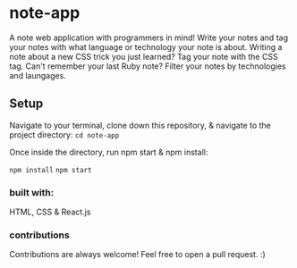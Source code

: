 # note-app 

A note web application with programmers in mind! Write your notes and tag your notes with what language or technology your note is about. Writing a note about a new CSS trick you just learned? Tag your note with the CSS tag. Can't remember your last Ruby note? Filter your notes by technologies and laungages. 

## Setup 

Navigate to your terminal, clone down this repository, & navigate to the project directory:
`cd note-app` 

Once inside the directory, run npm start & npm install: 

`npm install` `npm start`

### built with: 
HTML, CSS & React.js 

### contributions 
Contributions are always welcome! Feel free to open a pull request. :) 


